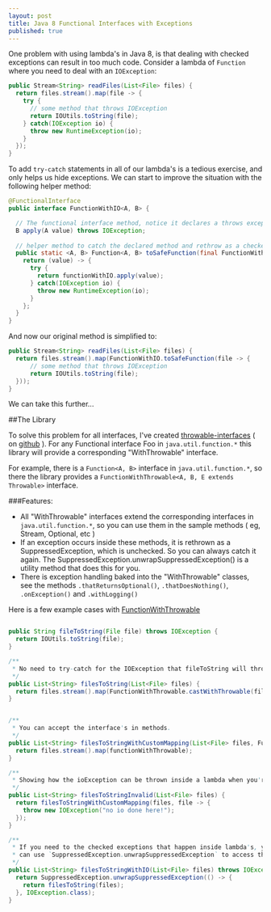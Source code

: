 ```yaml
---
layout: post
title: Java 8 Functional Interfaces with Exceptions
published: true
---
```


One problem with using lambda's in Java 8, is that dealing with checked exceptions can result in too much code. Consider a lambda of `Function` where you 
need to deal with an `IOException`: 

```java
public Stream<String> readFiles(List<File> files) {
  return files.stream().map(file -> {
    try {
      // some method that throws IOException
      return IOUtils.toString(file); 
    } catch(IOException io) {
      throw new RuntimeException(io);
    }
  });
}
```

To add `try-catch` statements in all of our lambda's is a tedious exercise, and only helps us hide exceptions. We can start to improve the situation with 
the following helper method:
 
 
```java
@FunctionalInterface
public interface FunctionWithIO<A, B> {

  // The functional interface method, notice it declares a throws exception.
  B apply(A value) throws IOException;
  
  // helper method to catch the declared method and rethrow as a checked exception.
  public static <A, B> Function<A, B> toSafeFunction(final FunctionWithIO<A, B> functionWithIO) {
    return (value) -> {
      try {
        return functionWithIO.apply(value);
      } catch(IOException io) {
        throw new RuntimeException(io);  
      }
    };
  }
}
```

And now our original method is simplified to:

```java
public Stream<String> readFiles(List<File> files) {
  return files.stream().map(FunctionWithIO.toSafeFunction(file -> {
      // some method that throws IOException
      return IOUtils.toString(file);
  }));
}
```

We can take this further...

##The Library

To solve this problem for all interfaces, I've created [throwable-interfaces][1] ( on [github][2] ). For any Functional interface Foo in `java.util.function.*` 
this library will provide a corresponding "WithThrowable" interface. 

For example, there is a `Function<A, B>` interface in `java.util.function.*`, so there the library provides a `FunctionWithThrowable<A, B, E extends 
Throwable>` interface.  

###Features:

* All "WithThrowable" interfaces extend the corresponding interfaces in `java.util.function.*`, so you can use them in the sample methods ( eg, Stream, 
Optional, etc ) 
* If an exception occurs inside these methods, it is rethrown as a SuppressedException, which is unchecked. So you can always catch it again. The 
SuppressedException.unwrapSuppressedException() is a utility method that does this for you. 
* There is exception handling baked into the "WithThrowable" classes, see the methods `.thatReturnsOptional()`, `.thatDoesNothing()`, `.onException()` 
and `.withLogging()`
 


Here is a few example cases with [FunctionWithThrowable][3]

```java

public String fileToString(File file) throws IOException {
  return IOUtils.toString(file);
}

/**
 * No need to try-catch for the IOException that fileToString will throw.
 */
public List<String> filesToString(List<File> files) {
  return files.stream().map(FunctionWithThrowable.castWithThrowable(file -> fileToString(file)));
}


/**
 * You can accept the interface's in methods.
 */
public List<String> filesToStringWithCustomMapping(List<File> files, FunctionWithThrowable<File, String, IOException> functionWithThrowable) {
  return files.stream().map(functionWithThrowable);
}

/**
 * Showing how the ioException can be thrown inside a lambda when you're casting to FunctionWithThrowable.
 */
public List<String> filesToStringInvalid(List<File> files) {
  return filesToStringWithCustomMapping(files, file -> {
    throw new IOException("no io done here!");
  });
}

/**
 * If you need to the checked exceptions that happen inside lambda's, you
 * can use `SuppressedException.unwrapSuppressedException` to access them again.
 */
public List<String> filesToStringWithIO(List<File> files) throws IOException {
  return SuppressedException.unwrapSuppressedException(() -> {
    return filesToString(files);
  }, IOException.class);
}
```


   
  
[1]:http://stefanliebenberg.github.io/throwable-interfaces/project-info.html
[2]:https://github.com/StefanLiebenberg/throwable-interfaces/
[3]:http://stefanliebenberg.github.io/throwable-interfaces/apidocs/index.html